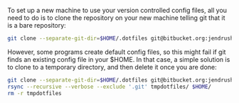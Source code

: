 To set up a new machine to use your version controlled config files, all you need to do is to clone the repository on your new machine telling git that it is a bare repository:

```sh
git clone --separate-git-dir=$HOME/.dotfiles git@bitbucket.org:jendrusha/dotfiles.git ~
```
However, some programs create default config files, so this might fail if git finds an existing config file in your $HOME. In that case, a simple solution is to clone to a temporary directory, and then delete it once you are done:

```sh
git clone --separate-git-dir=$HOME/.dotfiles git@bitbucket.org:jendrusha/dotfiles.git tmpdotfiles
rsync --recursive --verbose --exclude '.git' tmpdotfiles/ $HOME/
rm -r tmpdotfiles
```
